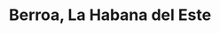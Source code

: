 ---
title: Berroa, La Habana del Este
url: /berroa-la-habana-del-este/
latitude: 23.143
longitude: -82.285
---
